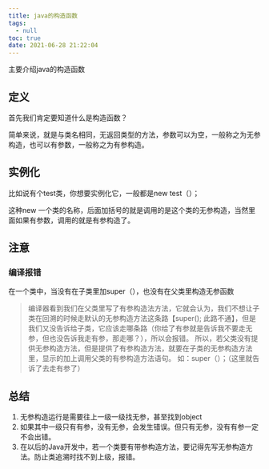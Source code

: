 ```yaml
---
title: java的构造函数
tags:
  - null
toc: true
date: 2021-06-28 21:22:04
---
```


主要介绍java的构造函数

<!-- more -->

## 定义

首先我们肯定要知道什么是构造函数？

简单来说，就是与类名相同，无返回类型的方法，参数可以为空，一般称之为无参构造，也可以有参数，一般称之为有参构造。

## 实例化

比如说有个test类，你想要实例化它，一般都是new test（）；

这种new 一个类的名称，后面加括号的就是调用的是这个类的无参构造，当然里面如果有参数，调用的就是有参构造了。

## 注意

### 编译报错

在一个类中，当没有在子类里加super（），也没有在父类里构造无参函数

> 编译器看到我们在父类里写了有参构造法方法，它就会认为，我们不想让子类在回溯的时候走默认的无参构造方法这条路【super(); 此路不通】，但是我们又没告诉给子类，它应该走哪条路（你给了有参就是告诉我不要走无参，但也没告诉我走有参，那走哪？），所以会报错。 所以，若父类没有提供无参构造方法，但是提供了有参构造方法，就要在子类的无参构造方法里，显示的加上调用父类的有参构造方法语句。 如：super（）；（这里就告诉了去走有参了）

## 总结

1. 无参构造运行是需要往上一级一级找无参，甚至找到object
2. 如果其中一级只有有参，没有无参，会发生错误。但只有无参，没有有参一定不会出错。
3. 在以后的Java开发中，若一个类要有带参构造方法，要记得先写无参构造方法。防止类追溯时找不到上级，报错。